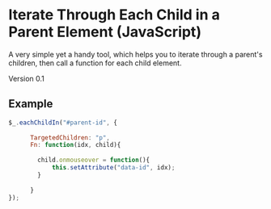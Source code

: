 # Iterate Through Each Child in a Parent Element (JavaScript)

A very simple yet a handy tool, which helps you to iterate through a parent's children,
then call a function for each child element.

Version 0.1

Example
-------

```js
$_.eachChildIn("#parent-id", { 
			
      TargetedChildren: "p",
      Fn: function(idx, child){
			
     	child.onmouseover = function(){
     	    this.setAttribute("data-id", idx);
     	}    
     
      }
}); 
```

